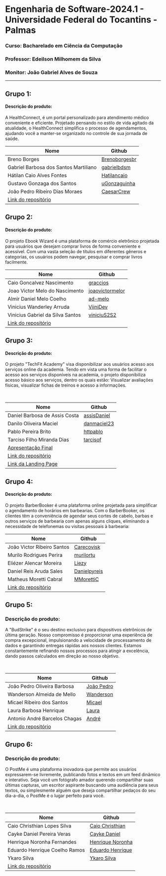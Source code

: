 # Engenharia de Software-2024.1 - Universidade Federal do Tocantins - Palmas
### Curso: Bacharelado em Ciência da Computação
### Professor: Edeilson Milhomem da Silva
### Monitor: João Gabriel Alves de Souza

---

## Grupo 1:

#### Descrição do produto:
A HealthConnect, é um portal personalizado para atendimento médico conveniente e eficiente. Projetado pensando no estilo de vida agitado da atualidade, o HealthConnect simplifica o processo de agendamentos, ajudando você a manter-se organizado no controle de sua jornada de saúde.
<br>

| Nome                                                                                | Github                                            |
|-------------------------------------------------------------------------------------|---------------------------------------------------|
| Breno Borges                                                                        | [Brenoborgesbr](https://github.com/Brenoborgesbr) |
| Gabriel Barbosa dos Santos Martiliano                                               | [gabrielbdsm](https://github.com/gabrielbdsm)     |
| Hátilan Caio Alves Fontes                                                           | [Hatilancaio](https://github.com/Hatilancaio)     |
| Gustavo Gonzaga  dos Santos                                                         | [uGonzaguinha](https://github.com/uGonzaguinha)   |
| João Pedro Ribeiro Dias Moraes                                                      | [CaesarCrew](https://github.com/CaesarCrew)       |
| [Link do repositório](https://github.com/CaesarCrew/Eng_Soft-Grupo1) |

## Grupo 2:

#### Descrição do produto:
O projeto Ebook Wizard é uma plataforma de comércio eletrônico projetada para usuários que desejam comprar livros de forma conveniente e acessível. Com uma vasta seleção de títulos em diferentes gêneros e categorias, os usuários podem navegar, pesquisar e comprar livros facilmente.
<br>

| Nome                                                                                | Github                                        |
|-------------------------------------------------------------------------------------|-----------------------------------------------|
| Caio Goncalvez Nascimento                                                    | [graccios](https://github.com/graccius) |
| Joao Victor Melo do Nascimento                                                             | [joaovictormelor](https://github.com/joaovictormelor) |
| Almir Daniel Melo Coelho                                                                | [ad-melo](https://github.com/ad-melo)       |
| Vinicius Wanderley Arruda                                                          | [ViiniDev](https://github.com/ViiniDev)       |
| Vinicius Gabriel da Silva Santos                                                          | [viniciuS2S2](https://github.com/viniciuS2S2)       |
| [Link do repositório](https://github.com/ViiniDev/E_Book_Wizard) |                                               |            
## Grupo 3:

#### Descrição do produto:
O projeto "TechFit Academy" visa disponibilizar aos usuários acesso aos serviços online da academia. Tendo em vista uma forma de facilitar o acesso aos serviços disponíveis na academia, o projeto disponibiliza acesso básico aos serviços, dentro os quais estão: Visualizar avaliações físicas, visualizar fichas de treinos e acesso a informações.

<br>

| Nome                                                                                                     | Github                                        |
|----------------------------------------------------------------------------------------------------------|-----------------------------------------------|
| Daniel Barbosa de Assis Costa                                                                            | [assisDaniel](https://github.com/assisDaniel) |
| Danilo Oliveira Maciel                                                                                   | [danmaciel23](https://github.com/danmaciel23) |
| Pablo Pereira Brito                                                                                      | [httpablo](https://github.com/httpablo)       |
| Tarciso Filho Miranda Dias                                                                               | [tarcisof](https://github.com/tarcisof)       |
| [Apresentação Final](Apresenta%C3%A7%C3%B5es/Grupo%203/TechFit%20-%20Apresenta%C3%A7%C3%A3o%20Final.pdf) |                                               |
| [Link do repositório](https://github.com/assisDaniel/ES-2024_1-TechFit-Academy.git)                      |                                               |
| [Link da Landing Page](https://httpablo.github.io/landing-page-techFit/)                                                                                 |                                               |

## Grupo 4:

#### Descrição do produto:
O projeto BarberBooker é uma plataforma online projetada para simplificar o agendamento de horários em barbearias. Com o BarberBooker, os clientes têm a conveniência de agendar seus cortes de cabelo, barbas e outros serviços de barbearia com apenas alguns cliques, eliminando a necessidade de telefonemas ou visitas pessoais à barbearia:
<br>

| Nome                                                                                | Github                                        |
|-------------------------------------------------------------------------------------|-----------------------------------------------|
| João Victor Ribeiro Santos                                                          | [Carecovisk](https://github.com/Carecovisk)   |
| Murilo Rodrigues Perira                                                             | [murilortu](https://github.com/murilortu)     |
| Eliézer Alencar Moreira                                                             | [Liezy](https://github.com/Liezy)             |
| Daniel Reis Aruda Sales                                                             | [Danielpyreis](https://github.com/Danielpyreis)|
| Matheus Moretti Cabral                                                              | [MMorettiC](https://github.com/MMorettiC)     |
| [Link do repositório](https://github.com/murilortu/BarberBooker.git) |                                                              |


## Grupo 5:

### Descrição do produto:
A "BudStrike" é o seu destino exclusivo para dispositivos eletrônicos de última geração. Nosso compromisso é proporcionar uma experiência de compra excepcional, impulsionando a velocidade de processamento de dados e garantindo entregas rápidas aos nossos clientes. Estamos constantemente refinando nossos processos para atingir a excelência, dando passos calculados em direção ao nosso objetivo.

<br>

|Nome|Github|
|---|---|
|João Pedro Oliveira Barbosa|[João Pedro](https://github.com/Iohanan-Cephas)|
|Wanderson Almeida de Mello|[Wanderson](https://github.com/sadMello)|
|Micael Ribeiro dos Santos|[Micael](https://github.com/messiribeiro)|
|Laura Barbosa Henrique|[Laura](https://github.com/tinywin)|
|Antonio André Barcelos Chagas|[André](https://github.com//andrebarceloschagas)|
[Link do repositório](https://github.com/Iohanan-Cephas/bud-strike-eng-soft-2024-1)|


## Grupo 6:

### Descrição do produto:
O PostMe é uma plataforma inovadora que permite aos usuários expressarem-se livremente, publicando fotos e textos em um feed dinâmico e interativo. Seja você um fotógrafo amador querendo compartilhar suas últimas capturas, um escritor aspirante buscando uma audiência para seus textos, ou simplesmente alguém que deseja compartilhar pedaços do seu dia-a-dia, o PostMe é o lugar perfeito para você.

<br>

|Nome|Github|
|---|---|
|Caio Christhian Lopes Silva|[Caio Christhian](https://github.com/CaioChristhian)|
|Cayke Daniel Pereira Veras|[Cayke Daniel](https://github.com/cayke1)|
|Henrique Noronha Fernandes|[Henrique Noronha](https://github.com/henrique-noronha)|
|Eduardo Henrique Coelho Ramos|[Eduardo Henrique](https://github.com/KiwiProgamador)|
|Ykaro Silva|[Ykaro Silva](https://github.com/ykarosilva)|
[Link do repositório](https://github.com/CaioChristhian/ES-2024_1-PostMe)|
